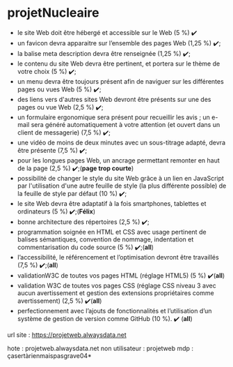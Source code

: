 # projetNucleaire
- le site Web doit être hébergé et accessible sur le Web (5 %) :heavy_check_mark:
- un favicon devra apparaitre sur l’ensemble des pages Web (1,25 %) :heavy_check_mark:;
- la balise meta description devra être renseignée (1,25 %) :heavy_check_mark:;
- le contenu du site Web devra être pertinent, et portera sur le thème de votre choix (5 %) :heavy_check_mark:;
- un menu devra être toujours présent afin de naviguer sur les différentes pages ou vues Web (5 %) :heavy_check_mark:;
- des liens vers d'autres sites Web devront être présents sur une des pages ou vue Web (2,5 %) :heavy_check_mark:;
- un formulaire ergonomique sera présent pour recueillir les avis ; un e-mail sera généré automatiquement à votre attention (et ouvert dans un client de messagerie) (7,5 %) :heavy_check_mark:;
- une vidéo de moins de deux minutes avec un sous-titrage adapté, devra être présente (7,5 %) :heavy_check_mark:;
- pour les longues pages Web, un ancrage permettant remonter en haut de la page (2,5 %) :heavy_check_mark:;(**page trop courte**)
- possibilité de changer le style du site Web grâce à un lien en JavaScript par l'utilisation d'une autre feuille de style (la plus différente possible) de la feuille de style par défaut (10 %) :heavy_check_mark:;
- le site Web devra être adaptatif à la fois smartphones, tablettes et ordinateurs (5 %) :heavy_check_mark:;(**Félix**)
- bonne architecture des répertoires (2,5 %) :heavy_check_mark:;
- programmation soignée en HTML et CSS avec usage pertinent de balises sémantiques, convention de nommage, indentation et commentarisation du code source (5 %) :heavy_check_mark:;(**all**)
- l’accessibilité, le référencement et l’optimisation devront être travaillés (7,5 %) :heavy_check_mark:;(**all**)
- validationW3C de toutes vos pages HTML (réglage HTML5) (5 %) :heavy_check_mark:(**all**)
- validation W3C de toutes vos pages CSS (réglage CSS niveau 3 avec aucun avertissement et gestion des extensions propriétaires comme avertissement) (2,5 %) :heavy_check_mark:(**all**)
- perfectionnement avec l’ajouts de fonctionnalités et l’utilisation d’un système de gestion de version comme GitHub (10 %). :heavy_check_mark: (**all**)


url site : https://projetweb.alwaysdata.net

hote : projetweb.alwaysdata.net 
non utilisateur : projetweb 
mdp : çasertàrienmaispasgrave04*
